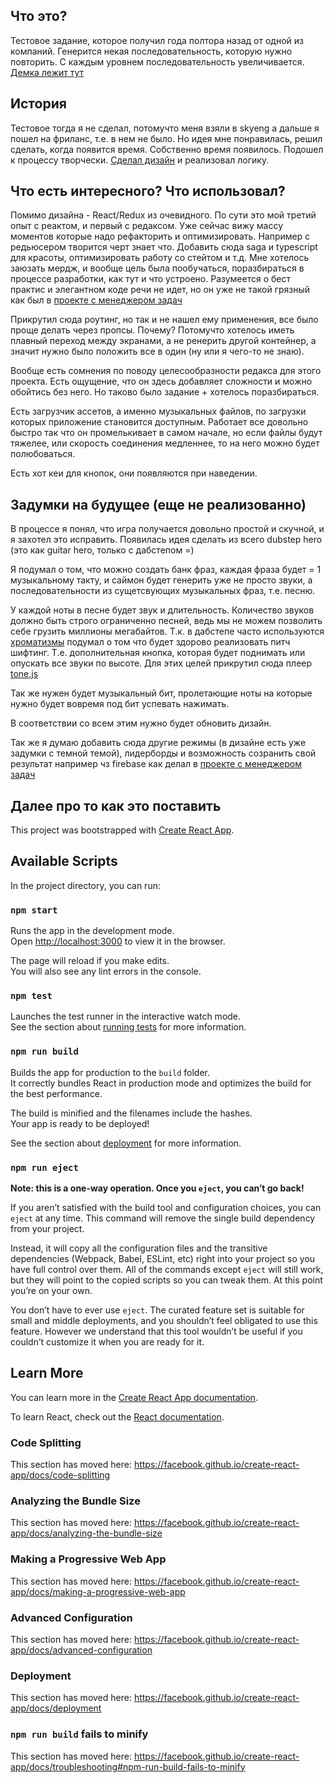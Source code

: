 ## Что это?
Тестовое задание, которое получил года полтора назад от одной из компаний. Генерится некая последовательность, которую нужно повторить. С каждым уровнем последовательность увеличивается.
[Демка лежит тут](https://maliyshock.github.io/simon-says/)  

## История
Тестовое тогда я не сделал, потомучто меня взяли в skyeng а дальше я пошел на фриланс, т.е. в нем не было. Но идея мне понравилась, решил сделать, когда появится время. 
Собственно время появилось. Подошел к процессу творчески. [Сделал дизайн](https://www.figma.com/file/ZtcN0rrvut6hM25bss04KxWw/Simon-Says)
и реализовал логику.

## Что есть интересного? Что использовал?
Помимо дизайна - React/Redux из очевидного. По сути это мой третий опыт с реактом, и первый с редаксом. Уже сейчас вижу массу моментов которые надо рефакторить и оптимизировать. Например с редьюсером творится черт знает что. Добавить сюда saga и typescript для красоты, оптимизировать работу со стейтом и т.д. 
Мне хотелось заюзать мердж, и вообще цель была пообучаться, поразбираться в процессе разработки, как тут и что устроено. Разумеется о бест практис и элегантном коде речи не идет, но он уже не такой грязный как был в [проекте с менеджером задач](https://maliyshock.github.io/goals/)

Прикрутил сюда роутинг, но так и не нашел ему применения, все было проще делать через пропсы. Почему? Потомучто хотелось иметь плавный переход между экранами, а не ренерить другой контейнер, а значит нужно было положить все в один (ну или я чего-то не знаю).

Вообще есть сомнения по поводу целесообразности редакса для этого проекта. Есть ощущение, что он здесь добавляет сложности и можно обойтись без него. Но таково было задание + хотелось поразбираться.

Есть загрузчик ассетов, а именно музыкальных файлов, по загрузки которых приложение становится доступным. Работает все довольно быстро так что он промелькивает в самом начале, но если файлы будут тяжелее, или скорость соединения медленнее, то на него можно будет полюбоваться. 

Есть хот кеи для кнопок, они появляются при наведении.


## Задумки на будущее (еще не реализованно)
В процессе я понял, что игра получается довольно простой и скучной, и я захотел это исправить. Появилась идея сделать из всего dubstep hero (это как guitar hero, только с дабстепом =)

Я подумал о том, что можно создать банк фраз, каждая фраза будет = 1 музыкальному такту, и саймон будет генерить уже не просто звуки, а последовательности из сущетсвующих музыкальных фраз, т.е. песню. 

У каждой ноты в песне будет звук и длительность. Количество звуков должно быть строго ограниченно песней, ведь мы не можем позволить себе грузить миллионы мегабайтов.
Т.к. в дабстепе часто используются [хроматизмы](https://ru.wikipedia.org/wiki/%D0%A5%D1%80%D0%BE%D0%BC%D0%B0%D1%82%D0%B8%D0%B7%D0%BC_(%D0%BC%D1%83%D0%B7%D1%8B%D0%BA%D0%B0)) подумал о том что будет здорово реализовать питч шифтинг. Т.е. дополнительная кнопка, которая будет поднимать  или опускать все звуки по высоте. 
Для этих целей прикрутил сюда плеер [tone.js](https://tonejs.github.io/)

Так же нужен будет музыкальный бит, пролетающие ноты на которые нужно будет вовремя под бит успевать нажимать. 

В соответствии со всем этим нужно будет обновить дизайн.

Так же я думаю добавить сюда другие режимы (в дизайне есть уже задумки с темной темой), лидерборды и возможность созранить свой результат например чз firebase как делал в [проекте с менеджером задач](https://maliyshock.github.io/goals/)


## Далее про то как это поставить
This project was bootstrapped with [Create React App](https://github.com/facebook/create-react-app).

## Available Scripts

In the project directory, you can run:

### `npm start`

Runs the app in the development mode.<br>
Open [http://localhost:3000](http://localhost:3000) to view it in the browser.

The page will reload if you make edits.<br>
You will also see any lint errors in the console.

### `npm test`

Launches the test runner in the interactive watch mode.<br>
See the section about [running tests](https://facebook.github.io/create-react-app/docs/running-tests) for more information.

### `npm run build`

Builds the app for production to the `build` folder.<br>
It correctly bundles React in production mode and optimizes the build for the best performance.

The build is minified and the filenames include the hashes.<br>
Your app is ready to be deployed!

See the section about [deployment](https://facebook.github.io/create-react-app/docs/deployment) for more information.

### `npm run eject`

**Note: this is a one-way operation. Once you `eject`, you can’t go back!**

If you aren’t satisfied with the build tool and configuration choices, you can `eject` at any time. This command will remove the single build dependency from your project.

Instead, it will copy all the configuration files and the transitive dependencies (Webpack, Babel, ESLint, etc) right into your project so you have full control over them. All of the commands except `eject` will still work, but they will point to the copied scripts so you can tweak them. At this point you’re on your own.

You don’t have to ever use `eject`. The curated feature set is suitable for small and middle deployments, and you shouldn’t feel obligated to use this feature. However we understand that this tool wouldn’t be useful if you couldn’t customize it when you are ready for it.

## Learn More

You can learn more in the [Create React App documentation](https://facebook.github.io/create-react-app/docs/getting-started).

To learn React, check out the [React documentation](https://reactjs.org/).

### Code Splitting

This section has moved here: https://facebook.github.io/create-react-app/docs/code-splitting

### Analyzing the Bundle Size

This section has moved here: https://facebook.github.io/create-react-app/docs/analyzing-the-bundle-size

### Making a Progressive Web App

This section has moved here: https://facebook.github.io/create-react-app/docs/making-a-progressive-web-app

### Advanced Configuration

This section has moved here: https://facebook.github.io/create-react-app/docs/advanced-configuration

### Deployment

This section has moved here: https://facebook.github.io/create-react-app/docs/deployment

### `npm run build` fails to minify

This section has moved here: https://facebook.github.io/create-react-app/docs/troubleshooting#npm-run-build-fails-to-minify
